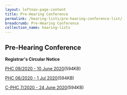 ```yaml
---
layout: leftnav-page-content
title: Pre-Hearing Conference
permalink: /hearing-lists/pre-hearing-conference-list/
breadcrumb: Pre-Hearing Conference
collection_name: hearing-lists
---
```


Pre-Hearing Conference
---

**Registrar's Circular Notice**

[PHC 09/2020 - 10 June 2020](/files/Phc092020-10June2020.pdf)(594KB)

[PHC 06/2020 - 1 Jul 2020](/files/Phc062020-1July2020.pdf)(594KB)

[C-PHC 7/2020 - 24 June 2020](/files/C-Phc072020-24June2020.pdf)(594KB)


